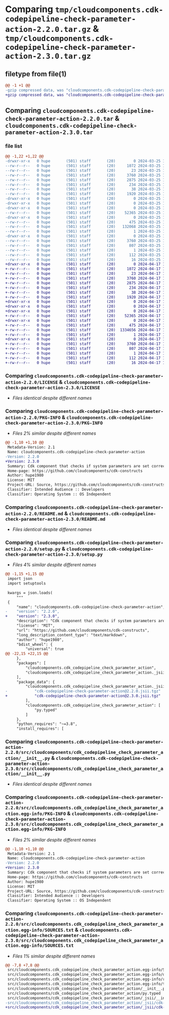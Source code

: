 # Comparing `tmp/cloudcomponents.cdk-codepipeline-check-parameter-action-2.2.0.tar.gz` & `tmp/cloudcomponents.cdk-codepipeline-check-parameter-action-2.3.0.tar.gz`

## filetype from file(1)

```diff
@@ -1 +1 @@
-gzip compressed data, was "cloudcomponents.cdk-codepipeline-check-parameter-action-2.2.0.tar", last modified: Mon Mar 25 18:25:28 2024, max compression
+gzip compressed data, was "cloudcomponents.cdk-codepipeline-check-parameter-action-2.3.0.tar", last modified: Wed Apr 17 18:35:46 2024, max compression
```

## Comparing `cloudcomponents.cdk-codepipeline-check-parameter-action-2.2.0.tar` & `cloudcomponents.cdk-codepipeline-check-parameter-action-2.3.0.tar`

### file list

```diff
@@ -1,22 +1,22 @@
-drwxr-xr-x   0 hupe       (501) staff       (20)        0 2024-03-25 18:25:28.229674 cloudcomponents.cdk-codepipeline-check-parameter-action-2.2.0/
--rw-r--r--   0 hupe       (501) staff       (20)     1072 2024-03-25 18:25:23.000000 cloudcomponents.cdk-codepipeline-check-parameter-action-2.2.0/LICENSE
--rw-r--r--   0 hupe       (501) staff       (20)       23 2024-03-25 18:25:23.000000 cloudcomponents.cdk-codepipeline-check-parameter-action-2.2.0/MANIFEST.in
--rw-r--r--   0 hupe       (501) staff       (20)     3760 2024-03-25 18:25:28.229368 cloudcomponents.cdk-codepipeline-check-parameter-action-2.2.0/PKG-INFO
--rw-r--r--   0 hupe       (501) staff       (20)     2875 2024-03-25 18:25:23.000000 cloudcomponents.cdk-codepipeline-check-parameter-action-2.2.0/README.md
--rw-r--r--   0 hupe       (501) staff       (20)      234 2024-03-25 18:25:23.000000 cloudcomponents.cdk-codepipeline-check-parameter-action-2.2.0/pyproject.toml
--rw-r--r--   0 hupe       (501) staff       (20)       38 2024-03-25 18:25:28.229773 cloudcomponents.cdk-codepipeline-check-parameter-action-2.2.0/setup.cfg
--rw-r--r--   0 hupe       (501) staff       (20)     1920 2024-03-25 18:25:23.000000 cloudcomponents.cdk-codepipeline-check-parameter-action-2.2.0/setup.py
-drwxr-xr-x   0 hupe       (501) staff       (20)        0 2024-03-25 18:25:28.222696 cloudcomponents.cdk-codepipeline-check-parameter-action-2.2.0/src/
-drwxr-xr-x   0 hupe       (501) staff       (20)        0 2024-03-25 18:25:28.222775 cloudcomponents.cdk-codepipeline-check-parameter-action-2.2.0/src/cloudcomponents/
-drwxr-xr-x   0 hupe       (501) staff       (20)        0 2024-03-25 18:25:28.227378 cloudcomponents.cdk-codepipeline-check-parameter-action-2.2.0/src/cloudcomponents/cdk_codepipeline_check_parameter_action/
--rw-r--r--   0 hupe       (501) staff       (20)    52365 2024-03-25 18:25:23.000000 cloudcomponents.cdk-codepipeline-check-parameter-action-2.2.0/src/cloudcomponents/cdk_codepipeline_check_parameter_action/__init__.py
-drwxr-xr-x   0 hupe       (501) staff       (20)        0 2024-03-25 18:25:28.228055 cloudcomponents.cdk-codepipeline-check-parameter-action-2.2.0/src/cloudcomponents/cdk_codepipeline_check_parameter_action/_jsii/
--rw-r--r--   0 hupe       (501) staff       (20)      475 2024-03-25 18:25:23.000000 cloudcomponents.cdk-codepipeline-check-parameter-action-2.2.0/src/cloudcomponents/cdk_codepipeline_check_parameter_action/_jsii/__init__.py
--rw-r--r--   0 hupe       (501) staff       (20)   132068 2024-03-25 18:25:23.000000 cloudcomponents.cdk-codepipeline-check-parameter-action-2.2.0/src/cloudcomponents/cdk_codepipeline_check_parameter_action/_jsii/cdk-codepipeline-check-parameter-action@2.2.0.jsii.tgz
--rw-r--r--   0 hupe       (501) staff       (20)        1 2024-03-25 18:25:23.000000 cloudcomponents.cdk-codepipeline-check-parameter-action-2.2.0/src/cloudcomponents/cdk_codepipeline_check_parameter_action/py.typed
-drwxr-xr-x   0 hupe       (501) staff       (20)        0 2024-03-25 18:25:28.226806 cloudcomponents.cdk-codepipeline-check-parameter-action-2.2.0/src/cloudcomponents.cdk_codepipeline_check_parameter_action.egg-info/
--rw-r--r--   0 hupe       (501) staff       (20)     3760 2024-03-25 18:25:28.000000 cloudcomponents.cdk-codepipeline-check-parameter-action-2.2.0/src/cloudcomponents.cdk_codepipeline_check_parameter_action.egg-info/PKG-INFO
--rw-r--r--   0 hupe       (501) staff       (20)      807 2024-03-25 18:25:28.000000 cloudcomponents.cdk-codepipeline-check-parameter-action-2.2.0/src/cloudcomponents.cdk_codepipeline_check_parameter_action.egg-info/SOURCES.txt
--rw-r--r--   0 hupe       (501) staff       (20)        1 2024-03-25 18:25:28.000000 cloudcomponents.cdk-codepipeline-check-parameter-action-2.2.0/src/cloudcomponents.cdk_codepipeline_check_parameter_action.egg-info/dependency_links.txt
--rw-r--r--   0 hupe       (501) staff       (20)      112 2024-03-25 18:25:28.000000 cloudcomponents.cdk-codepipeline-check-parameter-action-2.2.0/src/cloudcomponents.cdk_codepipeline_check_parameter_action.egg-info/requires.txt
--rw-r--r--   0 hupe       (501) staff       (20)       16 2024-03-25 18:25:28.000000 cloudcomponents.cdk-codepipeline-check-parameter-action-2.2.0/src/cloudcomponents.cdk_codepipeline_check_parameter_action.egg-info/top_level.txt
+drwxr-xr-x   0 hupe       (501) staff       (20)        0 2024-04-17 18:35:46.202289 cloudcomponents.cdk-codepipeline-check-parameter-action-2.3.0/
+-rw-r--r--   0 hupe       (501) staff       (20)     1072 2024-04-17 18:35:41.000000 cloudcomponents.cdk-codepipeline-check-parameter-action-2.3.0/LICENSE
+-rw-r--r--   0 hupe       (501) staff       (20)       23 2024-04-17 18:35:41.000000 cloudcomponents.cdk-codepipeline-check-parameter-action-2.3.0/MANIFEST.in
+-rw-r--r--   0 hupe       (501) staff       (20)     3760 2024-04-17 18:35:46.201987 cloudcomponents.cdk-codepipeline-check-parameter-action-2.3.0/PKG-INFO
+-rw-r--r--   0 hupe       (501) staff       (20)     2875 2024-04-17 18:35:41.000000 cloudcomponents.cdk-codepipeline-check-parameter-action-2.3.0/README.md
+-rw-r--r--   0 hupe       (501) staff       (20)      234 2024-04-17 18:35:41.000000 cloudcomponents.cdk-codepipeline-check-parameter-action-2.3.0/pyproject.toml
+-rw-r--r--   0 hupe       (501) staff       (20)       38 2024-04-17 18:35:46.202337 cloudcomponents.cdk-codepipeline-check-parameter-action-2.3.0/setup.cfg
+-rw-r--r--   0 hupe       (501) staff       (20)     1920 2024-04-17 18:35:41.000000 cloudcomponents.cdk-codepipeline-check-parameter-action-2.3.0/setup.py
+drwxr-xr-x   0 hupe       (501) staff       (20)        0 2024-04-17 18:35:46.197845 cloudcomponents.cdk-codepipeline-check-parameter-action-2.3.0/src/
+drwxr-xr-x   0 hupe       (501) staff       (20)        0 2024-04-17 18:35:46.197903 cloudcomponents.cdk-codepipeline-check-parameter-action-2.3.0/src/cloudcomponents/
+drwxr-xr-x   0 hupe       (501) staff       (20)        0 2024-04-17 18:35:46.200431 cloudcomponents.cdk-codepipeline-check-parameter-action-2.3.0/src/cloudcomponents/cdk_codepipeline_check_parameter_action/
+-rw-r--r--   0 hupe       (501) staff       (20)    52365 2024-04-17 18:35:41.000000 cloudcomponents.cdk-codepipeline-check-parameter-action-2.3.0/src/cloudcomponents/cdk_codepipeline_check_parameter_action/__init__.py
+drwxr-xr-x   0 hupe       (501) staff       (20)        0 2024-04-17 18:35:46.200769 cloudcomponents.cdk-codepipeline-check-parameter-action-2.3.0/src/cloudcomponents/cdk_codepipeline_check_parameter_action/_jsii/
+-rw-r--r--   0 hupe       (501) staff       (20)      475 2024-04-17 18:35:41.000000 cloudcomponents.cdk-codepipeline-check-parameter-action-2.3.0/src/cloudcomponents/cdk_codepipeline_check_parameter_action/_jsii/__init__.py
+-rw-r--r--   0 hupe       (501) staff       (20)  1334656 2024-04-17 18:35:41.000000 cloudcomponents.cdk-codepipeline-check-parameter-action-2.3.0/src/cloudcomponents/cdk_codepipeline_check_parameter_action/_jsii/cdk-codepipeline-check-parameter-action@2.3.0.jsii.tgz
+-rw-r--r--   0 hupe       (501) staff       (20)        1 2024-04-17 18:35:41.000000 cloudcomponents.cdk-codepipeline-check-parameter-action-2.3.0/src/cloudcomponents/cdk_codepipeline_check_parameter_action/py.typed
+drwxr-xr-x   0 hupe       (501) staff       (20)        0 2024-04-17 18:35:46.200061 cloudcomponents.cdk-codepipeline-check-parameter-action-2.3.0/src/cloudcomponents.cdk_codepipeline_check_parameter_action.egg-info/
+-rw-r--r--   0 hupe       (501) staff       (20)     3760 2024-04-17 18:35:46.000000 cloudcomponents.cdk-codepipeline-check-parameter-action-2.3.0/src/cloudcomponents.cdk_codepipeline_check_parameter_action.egg-info/PKG-INFO
+-rw-r--r--   0 hupe       (501) staff       (20)      807 2024-04-17 18:35:46.000000 cloudcomponents.cdk-codepipeline-check-parameter-action-2.3.0/src/cloudcomponents.cdk_codepipeline_check_parameter_action.egg-info/SOURCES.txt
+-rw-r--r--   0 hupe       (501) staff       (20)        1 2024-04-17 18:35:46.000000 cloudcomponents.cdk-codepipeline-check-parameter-action-2.3.0/src/cloudcomponents.cdk_codepipeline_check_parameter_action.egg-info/dependency_links.txt
+-rw-r--r--   0 hupe       (501) staff       (20)      112 2024-04-17 18:35:46.000000 cloudcomponents.cdk-codepipeline-check-parameter-action-2.3.0/src/cloudcomponents.cdk_codepipeline_check_parameter_action.egg-info/requires.txt
+-rw-r--r--   0 hupe       (501) staff       (20)       16 2024-04-17 18:35:46.000000 cloudcomponents.cdk-codepipeline-check-parameter-action-2.3.0/src/cloudcomponents.cdk_codepipeline_check_parameter_action.egg-info/top_level.txt
```

### Comparing `cloudcomponents.cdk-codepipeline-check-parameter-action-2.2.0/LICENSE` & `cloudcomponents.cdk-codepipeline-check-parameter-action-2.3.0/LICENSE`

 * *Files identical despite different names*

### Comparing `cloudcomponents.cdk-codepipeline-check-parameter-action-2.2.0/PKG-INFO` & `cloudcomponents.cdk-codepipeline-check-parameter-action-2.3.0/PKG-INFO`

 * *Files 2% similar despite different names*

```diff
@@ -1,10 +1,10 @@
 Metadata-Version: 2.1
 Name: cloudcomponents.cdk-codepipeline-check-parameter-action
-Version: 2.2.0
+Version: 2.3.0
 Summary: Cdk component that checks if system parameters are set correctly
 Home-page: https://github.com/cloudcomponents/cdk-constructs
 Author: hupe1980
 License: MIT
 Project-URL: Source, https://github.com/cloudcomponents/cdk-constructs.git
 Classifier: Intended Audience :: Developers
 Classifier: Operating System :: OS Independent
```

### Comparing `cloudcomponents.cdk-codepipeline-check-parameter-action-2.2.0/README.md` & `cloudcomponents.cdk-codepipeline-check-parameter-action-2.3.0/README.md`

 * *Files identical despite different names*

### Comparing `cloudcomponents.cdk-codepipeline-check-parameter-action-2.2.0/setup.py` & `cloudcomponents.cdk-codepipeline-check-parameter-action-2.3.0/setup.py`

 * *Files 4% similar despite different names*

```diff
@@ -1,15 +1,15 @@
 import json
 import setuptools
 
 kwargs = json.loads(
     """
 {
     "name": "cloudcomponents.cdk-codepipeline-check-parameter-action",
-    "version": "2.2.0",
+    "version": "2.3.0",
     "description": "Cdk component that checks if system parameters are set correctly",
     "license": "MIT",
     "url": "https://github.com/cloudcomponents/cdk-constructs",
     "long_description_content_type": "text/markdown",
     "author": "hupe1980",
     "bdist_wheel": {
         "universal": true
@@ -22,15 +22,15 @@
     },
     "packages": [
         "cloudcomponents.cdk_codepipeline_check_parameter_action",
         "cloudcomponents.cdk_codepipeline_check_parameter_action._jsii"
     ],
     "package_data": {
         "cloudcomponents.cdk_codepipeline_check_parameter_action._jsii": [
-            "cdk-codepipeline-check-parameter-action@2.2.0.jsii.tgz"
+            "cdk-codepipeline-check-parameter-action@2.3.0.jsii.tgz"
         ],
         "cloudcomponents.cdk_codepipeline_check_parameter_action": [
             "py.typed"
         ]
     },
     "python_requires": "~=3.8",
     "install_requires": [
```

### Comparing `cloudcomponents.cdk-codepipeline-check-parameter-action-2.2.0/src/cloudcomponents/cdk_codepipeline_check_parameter_action/__init__.py` & `cloudcomponents.cdk-codepipeline-check-parameter-action-2.3.0/src/cloudcomponents/cdk_codepipeline_check_parameter_action/__init__.py`

 * *Files identical despite different names*

### Comparing `cloudcomponents.cdk-codepipeline-check-parameter-action-2.2.0/src/cloudcomponents.cdk_codepipeline_check_parameter_action.egg-info/PKG-INFO` & `cloudcomponents.cdk-codepipeline-check-parameter-action-2.3.0/src/cloudcomponents.cdk_codepipeline_check_parameter_action.egg-info/PKG-INFO`

 * *Files 2% similar despite different names*

```diff
@@ -1,10 +1,10 @@
 Metadata-Version: 2.1
 Name: cloudcomponents.cdk-codepipeline-check-parameter-action
-Version: 2.2.0
+Version: 2.3.0
 Summary: Cdk component that checks if system parameters are set correctly
 Home-page: https://github.com/cloudcomponents/cdk-constructs
 Author: hupe1980
 License: MIT
 Project-URL: Source, https://github.com/cloudcomponents/cdk-constructs.git
 Classifier: Intended Audience :: Developers
 Classifier: Operating System :: OS Independent
```

### Comparing `cloudcomponents.cdk-codepipeline-check-parameter-action-2.2.0/src/cloudcomponents.cdk_codepipeline_check_parameter_action.egg-info/SOURCES.txt` & `cloudcomponents.cdk-codepipeline-check-parameter-action-2.3.0/src/cloudcomponents.cdk_codepipeline_check_parameter_action.egg-info/SOURCES.txt`

 * *Files 1% similar despite different names*

```diff
@@ -7,8 +7,8 @@
 src/cloudcomponents.cdk_codepipeline_check_parameter_action.egg-info/SOURCES.txt
 src/cloudcomponents.cdk_codepipeline_check_parameter_action.egg-info/dependency_links.txt
 src/cloudcomponents.cdk_codepipeline_check_parameter_action.egg-info/requires.txt
 src/cloudcomponents.cdk_codepipeline_check_parameter_action.egg-info/top_level.txt
 src/cloudcomponents/cdk_codepipeline_check_parameter_action/__init__.py
 src/cloudcomponents/cdk_codepipeline_check_parameter_action/py.typed
 src/cloudcomponents/cdk_codepipeline_check_parameter_action/_jsii/__init__.py
-src/cloudcomponents/cdk_codepipeline_check_parameter_action/_jsii/cdk-codepipeline-check-parameter-action@2.2.0.jsii.tgz
+src/cloudcomponents/cdk_codepipeline_check_parameter_action/_jsii/cdk-codepipeline-check-parameter-action@2.3.0.jsii.tgz
```


